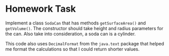 # Homework Task

Implement a class `SodaCan` that has methods `getSurfaceArea()` and `getVolume()`. The constructor should take height and radius parameters for the can. Also take into consideration, a soda can is a cylinder.

This code also uses `DecimalFormat` from the `java.text` package that helped me format the calculations so that I could return shorter values.
